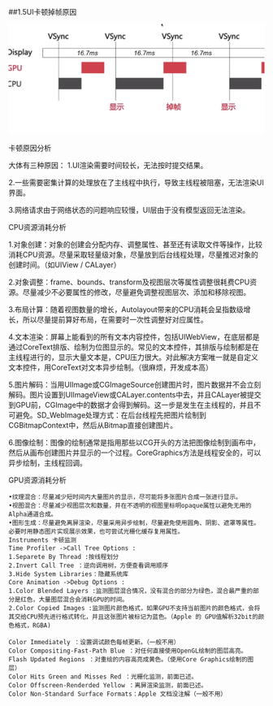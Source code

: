 ##1.5UI卡顿掉帧原因

![](../../img/ui-9.png)

卡顿原因分析

大体有三种原因：
1.UI渲染需要时间较长，无法按时提交结果。

2.一些需要密集计算的处理放在了主线程中执行，导致主线程被阻塞，无法渲染UI界面。

3.网络请求由于网络状态的问题响应较慢，UI层由于没有模型返回无法渲染。

CPU资源消耗分析

1.对象创建：对象的创建会分配内存、调整属性、甚至还有读取文件等操作，比较消耗CPU资源。尽量采取轻量级对象，尽量放到后台线程处理，尽量推迟对象的创建时间。（如UIView  /  CALayer）

2.对象调整：frame、bounds、transform及视图层次等属性调整很耗费CPU资源。尽量减少不必要属性的修改，尽量避免调整视图层次、添加和移除视图。

3.布局计算：随着视图数量的增长，Autolayout带来的CPU消耗会呈指数级增长，所以尽量提前算好布局，在需要时一次性调整好对应属性。

4.文本渲染：屏幕上能看到的所有文本内容控件，包括UIWebView，在底层都是通过CoreText排版、绘制为位图显示的。常见的文本控件，其排版与绘制都是在主线程进行的，显示大量文本是，CPU压力很大。对此解决方案唯一就是自定义文本控件，用CoreText对文本异步绘制。（很麻烦，开发成本高）

5.图片解码：当用UIImage或CGImageSource创建图片时，图片数据并不会立刻解码。图片设置到UIImageView或CALayer.contents中去，并且CALayer被提交到GPU前，CGImage中的数据才会得到解码。这一步是发生在主线程的，并且不可避免。SD_WebImage处理方式：在后台线程先把图片绘制到CGBitmapContext中，然后从Bitmap直接创建图片。

6.图像绘制：图像的绘制通常是指用那些以CG开头的方法把图像绘制到画布中，然后从画布创建图片并显示的一个过程。CoreGraphics方法是线程安全的，可以异步绘制，主线程回调。

GPU资源消耗分析
```
•纹理混合：尽量减少短时间内大量图片的显示，尽可能将多张图片合成一张进行显示。
•视图混合：尽量减少视图层次和数量，并在不透明的视图里标明opaque属性以避免无用的Alpha通道合成。
•图形生成：尽量避免离屏渲染，尽量采用异步绘制，尽量避免使用圆角、阴影、遮罩等属性。必要时用静态图片实现展示效果，也可尝试光栅化缓存复用属性。
Instruments 卡顿监测
Time Profiler ->Call Tree Options :
1.Separete By Thread :按线程划分
2.Invert Call Tree ：逆向调用树，方便查看调用顺序
3.Hide System Libraries：隐藏系统库
Core Animation ->Debug Options :
1.Color Blended Layers :监测图层混合情况，没有混合的部分为绿色，混合最严重的部分是红色，大量图层混合会消耗GPU的时间。
2.Color Copied Images :监测图片颜色格式，如果GPU不支持当前图片的颜色格式，会将其交给CPU预先进行格式转化，并且这张图片被标记为蓝色。（Apple 的 GPU值解析32bit的颜色格式，RGBA)

Color Immediately ：设置调试颜色每帧更新。（一般不用）
Color Compositing-Fast-Path Blue ：对任何直接使用OpenGL绘制的图层高亮。
Flash Updated Regions ：对重绘的内容高亮成黄色。（使用Core Graphics绘制的图层）
Color Hits Green and Misses Red ：光栅化监测，前面已述。
Color Offscreen-Renderded Yellow ：离屏渲染监测，前面已述。
Color Non-Standard Surface Formats：Apple 文档没注解（一般不用）
```